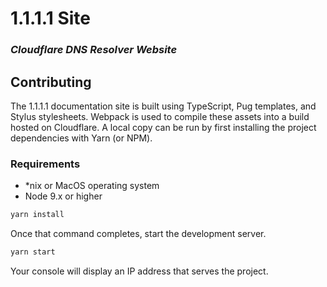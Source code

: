 # 1.1.1.1 Site

### _Cloudflare DNS Resolver Website_

## Contributing

The 1.1.1.1 documentation site is built using TypeScript, Pug templates, and Stylus stylesheets. Webpack is used to compile these assets into a build hosted on Cloudflare. A local copy can be run by first installing the project dependencies with Yarn (or NPM).

### Requirements

- *nix or MacOS operating system
- Node 9.x or higher

```bash
yarn install
```

Once that command completes, start the development server.

```bash
yarn start
```

Your console will display an IP address that serves the project.
